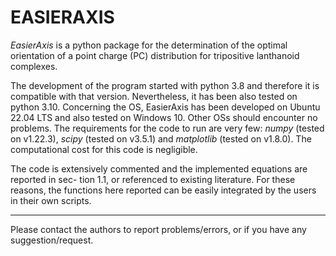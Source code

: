 # **EASIERAXIS**

*EasierAxis* is a python package for the determination of the optimal orientation of a point
charge (PC) distribution for tripositive lanthanoid complexes.

The development of the program started with python 3.8 and therefore it is compatible
with that version. Nevertheless, it has been also tested on python 3.10. Concerning the
OS, EasierAxis has been developed on Ubuntu 22.04 LTS and also tested on Windows 10.
Other OSs should encounter no problems. The requirements for the code to run are very
few: *numpy* (tested on v1.22.3), *scipy* (tested on v3.5.1) and *matplotlib* (tested on v1.8.0).
The computational cost for this code is negligible.

The code is extensively commented and the implemented equations are reported in sec-
tion 1.1, or referenced to existing literature. For these reasons, the functions here reported
can be easily integrated by the users in their own scripts.

---

Please contact the authors to report problems/errors, or if you have any suggestion/request.
